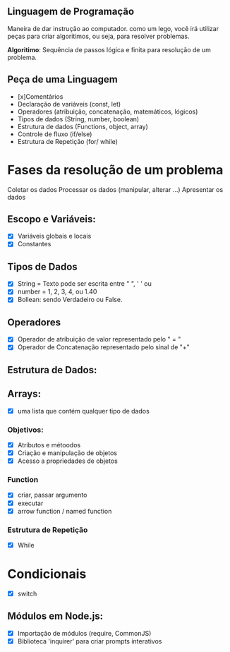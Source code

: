 ## Linguagem de Programação 

Maneira de dar instrução ao computador.
como um lego, você irá utilizar peças para criar algoritimos, ou seja, para resolver problemas.

 **Algoritimo**: Sequência de passos lógica e finita para resolução de um problema.

 ## Peça de uma Linguagem 

 - [x]Comentários
 - Declaração de variáveis (const, let)
 - Operadores (atribuição, concatenação, matemáticos, lógicos)
 - Tipos de dados (String, number, boolean)
 - Estrutura de dados (Functions, object, array)
 - Controle de fluxo (if/else)
 - Estrutura de Repetição (for/ while)

 # Fases da resolução de um problema

 Coletar os dados
 Processar os dados (manipular, alterar ...)
 Apresentar os dados

 ## Escopo e Variáveis:

 - [x] Variáveis globais e locais
 - [x] Constantes

 ## Tipos de Dados

 - [x] String = Texto pode ser escrita entre " ", ' ' ou ` `
 - [x] number = 1, 2, 3, 4, ou 1.40
 - [x] Bollean: sendo Verdadeiro ou False.

 ## Operadores

 - [x] Operador de atribuição de valor representado pelo " = "
 - [x] Operador de Concatenação representado pelo sinal de "+"

 ## Estrutura de Dados:

 ## Arrays:

 - [x] uma lista que contém qualquer tipo de dados

 ### Objetivos:

 - [x] Atributos e métoodos
 - [x] Criação e manipulação de objetos
 - [x] Acesso a propriedades de objetos

 ### Function

 - [x] criar, passar argumento
 - [x] executar
 - [x] arrow function / named function

 ### Estrutura de Repetição

 - [x] While 

 # Condicionais

 - [x] switch

 ## Módulos em Node.js:

 - [x] Importação de módulos (require, CommonJS)
 - [x] Biblioteca 'inquirer' para criar prompts interativos